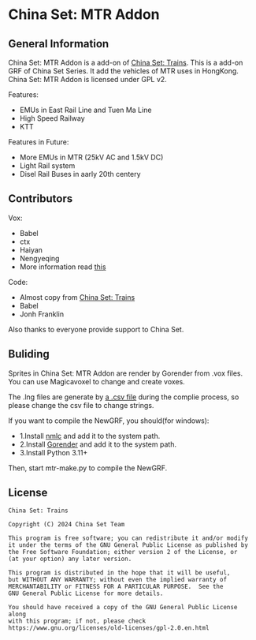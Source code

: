 # China Set: MTR Addon

## **General Information**

China Set: MTR Addon is a add-on of [China Set: Trains](https://github.com/OpenTTD-China-Set/China-Set-Trains).
This is a add-on GRF of China Set Series. It add the vehicles of MTR uses in HongKong.
China Set: MTR Addon is licensed under GPL v2.

Features:
 - EMUs in East Rail Line and Tuen Ma Line
 - High Speed Railway
 - KTT

Features in Future:
 - More EMUs in MTR (25kV AC and 1.5kV DC)
 - Light Rail system
 - Disel Rail Buses in aarly 20th centery

## **Contributors**

Vox:
 - Babel
 - ctx
 - Haiyan
 - Nengyeqing
 - More information read [this](docs/voxsourse.csv)

Code:
 - Almost copy from [China Set: Trains](https://github.com/OpenTTD-China-Set/China-Set-Trains)
 - Babel
 - Jonh Franklin

Also thanks to everyone provide support to China Set.

## **Buliding**

Sprites in China Set: MTR Addon are render by Gorender from .vox files.
You can use Magicavoxel to change and create voxes.

The .lng files are generate by [a .csv file](./docs/str.CSV) during the complie process, so please change the csv file to change strings.

If you want to compile the NewGRF, you should(for windows):
 - 1.Install [nmlc](https://www.tt-wiki.net/wiki/NMLTutorial/Installation) and add it to the system path.
 - 2.Install [Gorender](https://github.com/mattkimber/gorender) and add it to the system path.
 - 3.Install Python 3.11+

Then, start mtr-make.py to compile the NewGRF.

## **License**

```text
China Set: Trains

Copyright (C) 2024 China Set Team

This program is free software; you can redistribute it and/or modify
it under the terms of the GNU General Public License as published by
the Free Software Foundation; either version 2 of the License, or
(at your option) any later version.

This program is distributed in the hope that it will be useful,
but WITHOUT ANY WARRANTY; without even the implied warranty of
MERCHANTABILITY or FITNESS FOR A PARTICULAR PURPOSE.  See the
GNU General Public License for more details.

You should have received a copy of the GNU General Public License along
with this program; if not, please check
https://www.gnu.org/licenses/old-licenses/gpl-2.0.en.html
```

